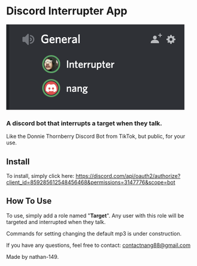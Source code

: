 ﻿
# Discord Interrupter App

![Screenshot](screenshot.png)

### A discord bot that interrupts a target when they talk.
 
Like the Donnie Thornberry Discord Bot from TikTok, but public, for your use.  

## Install
To install, simply click here: https://discord.com/api/oauth2/authorize?client_id=859285612548456468&permissions=3147776&scope=bot

## How To Use
To use, simply add a role named "**Target**". Any user with this role will be targeted and interrupted when they talk.

Commands for setting changing the default mp3 is under construction.

If you have any questions, feel free to contact: contactnang88@gmail.com

Made by nathan-149.
